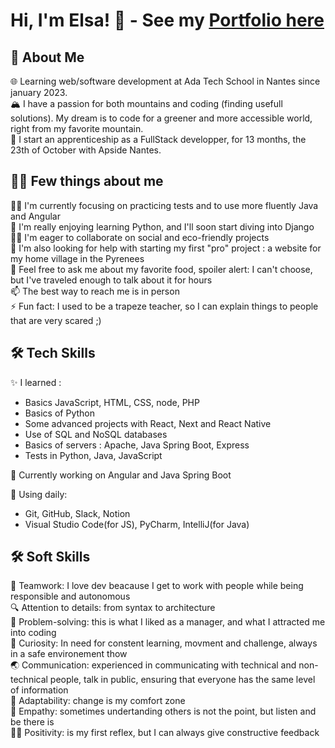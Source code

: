 # Hi, I'm Elsa! 👋 - See my [Portfolio here](https://portfolio-next-psi-ten.vercel.app/)


## 🚀 About Me  
🌐 Learning web/software development at Ada Tech School in Nantes since january 2023.  
🏔️ I have a passion for both mountains and coding (finding usefull solutions). My dream is to code for a greener and more accessible world, right from my favorite mountain.  
💼 I start an apprenticeship as a FullStack developper, for 13 months, the 23th of October with Apside Nantes.  


## 🙋‍♀️ Few things about me
👩‍💻 I'm currently focusing on practicing tests and to use more fluently Java and Angular  
🧠 I'm really enjoying learning Python, and I'll soon start diving into Django  
👯‍♀️ I'm eager to collaborate on social and eco-friendly projects  
🤔 I'm also looking for help with starting my first "pro" project : a website for my home village in the Pyrenees  
💬 Feel free to ask me about my favorite food, spoiler alert: I can't choose, but I've traveled enough to talk about it for hours  
📫 The best way to reach me is in person  
⚡️ Fun fact: I used to be a trapeze teacher, so I can explain things to people that are very scared ;)  


## 🛠 Tech Skills

✨ I learned :  
- Basics JavaScript, HTML, CSS, node, PHP
- Basics of Python
- Some advanced projects with React, Next and React Native
- Use of SQL and NoSQL databases
- Basics of servers : Apache, Java Spring Boot, Express
- Tests in Python, Java, JavaScript  

🧪 Currently working on Angular and Java Spring Boot  

🧰 Using daily: 
- Git, GitHub, Slack, Notion
- Visual Studio Code(for JS), PyCharm, IntelliJ(for Java)


## 🛠 Soft Skills  
🤝 Teamwork: I love dev beacause I get to work with people while being responsible and autonomous  
🔍 Attention to details: from syntax to architecture  
🧩 Problem-solving: this is what I liked as a manager, and what I attracted me into coding  
🌈 Curiosity: In need for constent learning, movment and challenge, always in a safe environement thow  
🌏 Communication: experienced in communicating with technical and non-technical people, talk in public, ensuring that everyone has the same level of information  
🧗 Adaptability: change is my comfort zone  
🐼 Empathy: sometimes undertanding others is not the point, but listen and be there is  
🤸‍♀️ Positivity: is my first reflex, but I can always give constructive feedback  
